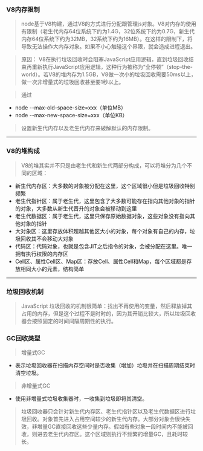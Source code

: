 ### V8内存限制

> node基于V8构建，通过V8的方式进行分配跟管理js对象。V8对内存的使用有限制（老生代内存64位系统下约为1.4G，32位系统下约为0.7G，新生代内存64位系统下约为32MB，32系统下约为16MB）。在这样的限制下，将导致无法操作大内存对象。如果不小心触碰这个界限，就会造成进程退出。

> 原因： V8在执行垃圾回收时会阻塞JavaScript应用逻辑，直到垃圾回收结束再重新执行JavaScript应用逻辑，这种行为被称为“全停顿”（stop-the-world）。若V8的堆内存为1.5GB，V8做一次小的垃圾回收需要50ms以上，做一次非增量式的垃圾回收甚至要1秒以上。

> 通过

- node --max-old-space-size=xxx（单位MB）
- node --max-new-space-size=xxx（单位KB）
> 设置新生代内存以及老生代内存来破解默认的内存限制。

---

### V8的堆构成

> V8的堆其实并不只是由老生代和新生代两部分构成，可以将堆分为几个不同的区域：

- 新生代内存区：大多数的对象被分配在这里，这个区域很小但是垃圾回收特别频繁
- 老生代指针区：属于老生代，这里包含了大多数可能存在指向其他对象的指针的对象，大多数从新生代晋升的对象会被移动到这里
- 老生代数据区：属于老生代，这里只保存原始数据对象，这些对象没有指向其他对象的指针
- 大对象区：这里存放体积超越其他区大小的对象，每个对象有自己的内存，垃圾回收其不会移动大对象
- 代码区：代码对象，也就是包含JIT之后指令的对象，会被分配在这里。唯一拥有执行权限的内存区
- Cell区、属性Cell区、Map区：存放Cell、属性Cell和Map，每个区域都是存放相同大小的元素，结构简单

--- 

### 垃圾回收机制 
> JavaScript 垃圾回收的机制很简单：找出不再使用的变量，然后释放掉其占用的内存，但是这个过程不是时时的，因为其开销比较大，所以垃圾回收器会按照固定的时间间隔周期性的执行。

### GC回收类型

> 增量式GC

- 表示垃圾回收器在扫描内存空间时是否收集（增加）垃圾并在扫描周期结束时清空垃圾。

> 非增量式GC

- 使用非增量式垃圾收集器时，一收集到垃圾即将其清空。

> 垃圾回收器只会针对新生代内存区、老生代指针区以及老生代数据区进行垃圾回收。对象首先进入占用空间较少的新生代内存。大部分对象会很快失效，非增量GC直接回收这些少量内存。假如有些对象一段时间内不能被回收，则进去老生代内存区。这个区域则执行不频繁的增量GC，且耗时较长。